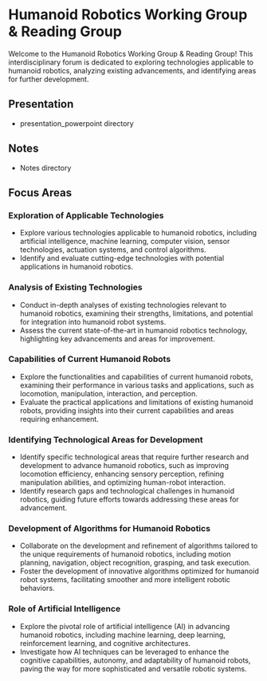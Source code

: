 # Humanoid Robotics Working Group & Reading Group

Welcome to the Humanoid Robotics Working Group & Reading Group! This interdisciplinary forum is dedicated to exploring technologies applicable to humanoid robotics, analyzing existing advancements, and identifying areas for further development.

## Presentation
- presentation_powerpoint directory

## Notes
- Notes directory

## Focus Areas

### Exploration of Applicable Technologies
- Explore various technologies applicable to humanoid robotics, including artificial intelligence, machine learning, computer vision, sensor technologies, actuation systems, and control algorithms.
- Identify and evaluate cutting-edge technologies with potential applications in humanoid robotics.

### Analysis of Existing Technologies
- Conduct in-depth analyses of existing technologies relevant to humanoid robotics, examining their strengths, limitations, and potential for integration into humanoid robot systems.
- Assess the current state-of-the-art in humanoid robotics technology, highlighting key advancements and areas for improvement.

### Capabilities of Current Humanoid Robots
- Explore the functionalities and capabilities of current humanoid robots, examining their performance in various tasks and applications, such as locomotion, manipulation, interaction, and perception.
- Evaluate the practical applications and limitations of existing humanoid robots, providing insights into their current capabilities and areas requiring enhancement.

### Identifying Technological Areas for Development
- Identify specific technological areas that require further research and development to advance humanoid robotics, such as improving locomotion efficiency, enhancing sensory perception, refining manipulation abilities, and optimizing human-robot interaction.
- Identify research gaps and technological challenges in humanoid robotics, guiding future efforts towards addressing these areas for advancement.

### Development of Algorithms for Humanoid Robotics
- Collaborate on the development and refinement of algorithms tailored to the unique requirements of humanoid robotics, including motion planning, navigation, object recognition, grasping, and task execution.
- Foster the development of innovative algorithms optimized for humanoid robot systems, facilitating smoother and more intelligent robotic behaviors.

### Role of Artificial Intelligence
- Explore the pivotal role of artificial intelligence (AI) in advancing humanoid robotics, including machine learning, deep learning, reinforcement learning, and cognitive architectures.
- Investigate how AI techniques can be leveraged to enhance the cognitive capabilities, autonomy, and adaptability of humanoid robots, paving the way for more sophisticated and versatile robotic systems.
